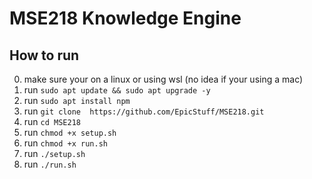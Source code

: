 # MSE218 Knowledge Engine

## How to run
0. make sure your on a linux or using wsl (no idea if your using a mac)
1. run `sudo apt update && sudo apt upgrade -y`
2. run `sudo apt install npm`
3. run `git clone  https://github.com/EpicStuff/MSE218.git`
4. run `cd MSE218`
5. run `chmod +x setup.sh`
6. run `chmod +x run.sh`
7. run `./setup.sh`
8. run `./run.sh`
